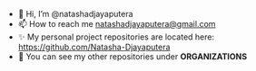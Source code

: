 - 👋 Hi, I’m @natashadjayaputera
- 📫 How to reach me natashadjayaputera@gmail.com
- ✨ My personal project repositories are located here: https://github.com/Natasha-Djayaputera 
- 🌸 You can see my other repositories under **ORGANIZATIONS**

<!---
natashadjayaputera/natashadjayaputera is a ✨ special ✨ repository because its `README.md` (this file) appears on your GitHub profile.
You can click the Preview link to take a look at your changes.
--->
